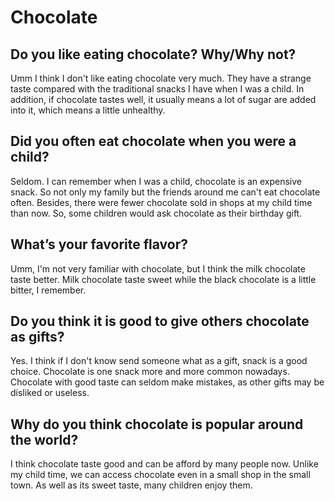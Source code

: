 # Chocolate

## Do you like eating chocolate? Why/Why not?

Umm I think I don't like eating chocolate very much. They have a strange taste compared with the traditional snacks I have when I was a child. In addition, if chocolate tastes well, it usually means a lot of sugar are added into it, which means a little unhealthy.

## Did you often eat chocolate when you were a child?

Seldom. I can remember when I was a child, chocolate is an expensive snack. So not only my family but the friends around me can't eat chocolate often. Besides, there were fewer chocolate sold in shops at my child time than now. So, some children would ask chocolate as their birthday gift.

## What’s your favorite flavor?

Umm, I'm not very familiar with chocolate, but I think the milk chocolate taste better. Milk chocolate taste sweet while the black chocolate is a little bitter, I remember.

## Do you think it is good to give others chocolate as gifts?

Yes. I think if I don't know send someone what as a gift, snack is a good choice. Chocolate is one snack more and more common nowadays. Chocolate with good taste can seldom make mistakes, as other gifts may be disliked or useless.

## Why do you think chocolate is popular around the world?

I think chocolate taste good and can be afford by many people now. Unlike my child time, we can access chocolate even in a small shop in the small town. As well as its sweet taste, many children enjoy them.

